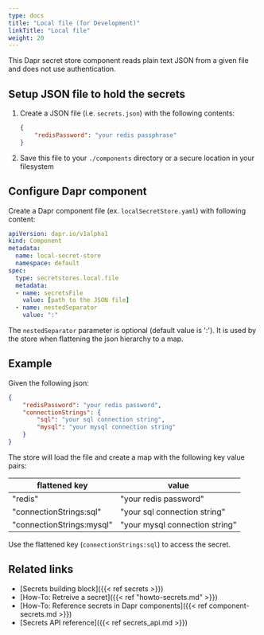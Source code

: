 ```yaml
---
type: docs
title: "Local file (for Development)"
linkTitle: "Local file"
weight: 20
---
```


This Dapr secret store component reads plain text JSON from a given file and does not use authentication.

## Setup JSON file to hold the secrets

1. Create a JSON file (i.e. `secrets.json`) with the following contents:
    
    ```json
    {
        "redisPassword": "your redis passphrase"
    }
    ```

2. Save this file to your `./components` directory or a secure location in your filesystem

## Configure Dapr component

Create a Dapr component file (ex. `localSecretStore.yaml`) with following content:

```yaml
apiVersion: dapr.io/v1alpha1
kind: Component
metadata:
  name: local-secret-store
  namespace: default
spec:
  type: secretstores.local.file
  metadata:
  - name: secretsFile
    value: [path to the JSON file]
  - name: nestedSeparator
    value: ":"
```

The `nestedSeparator` parameter is optional (default value is ':'). It is used by the store when flattening the json hierarchy to a map. 

## Example

Given the following json:

```json
{
    "redisPassword": "your redis password",
    "connectionStrings": {
        "sql": "your sql connection string",
        "mysql": "your mysql connection string"
    }
}
```

The store will load the file and create a map with the following key value pairs:

| flattened key           | value                           |
| ---                     | ---                             |
|"redis"                  | "your redis password"           |
|"connectionStrings:sql"  | "your sql connection string"    |
|"connectionStrings:mysql"| "your mysql connection string"  |

Use the flattened key (`connectionStrings:sql`) to access the secret.

## Related links
- [Secrets building block]({{< ref secrets >}})
- [How-To: Retreive a secret]({{< ref "howto-secrets.md" >}})
- [How-To: Reference secrets in Dapr components]({{< ref component-secrets.md >}})
- [Secrets API reference]({{< ref secrets_api.md >}})